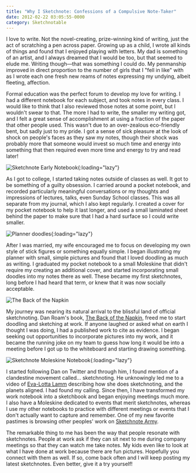 ```yaml
---
title: "Why I Sketchnote: Confessions of a Compulsive Note-Taker"
date: 2012-02-22 03:05:55-0000
category: Sketchnotable
---
```


I love to write. Not the novel-creating, prize-winning kind of writing, just the act of scratching a pen across paper. Growing up as a child, I wrote all kinds of things and found that I enjoyed playing with letters. My dad is something of an artist, and I always dreamed that I would be too, but that seemed to elude me. Writing though—that was something I could do. My penmanship improved in direct proportion to the number of girls that I "fell in like" with as I wrote each one fresh new reams of notes expressing my undying, albeit fleeting, affection.

Formal education was the perfect forum to develop my love for writing. I had a different notebook for each subject, and took notes in every class. I would like to think that I also reviewed those notes at some point, but I wouldn't swear to that. The more I had to write, the smaller my writing got, and I felt a great sense of accomplishment at using a fraction of the paper that other people used. This wasn't due to an over-zealous eco-friendly bent, but sadly just to my pride. I got a sense of sick pleasure at the look of shock on people's faces as they saw my notes, though their shock was probably more that someone would invest so much time and energy into something that then required even more time and energy to try and read later!

![Sketchnote Early Notebook](https://www.sketchnotable.com/uploads/2021/36e531e592.jpg){:loading="lazy"}

As I got to college, I started taking notes outside of classes as well. It got to be something of a guilty obsession. I carried around a pocket notebook, and recorded particularly meaningful conversations or my thoughts and impressions of lectures, talks, even Sunday School classes. This was all separate from my journal, which I also kept regularly. I created a cover for my pocket notebook to help it last longer, and used a small laminated sheet behind the paper to make sure that I had a hard surface so I could write smaller.

![Planner doodles](https://www.sketchnotable.com/uploads/2021/ca2f10a3ec.png){:loading="lazy"}

After I was married, my wife encouraged me to focus on developing my own style of stick figures or something equally simple. I began illustrating my planner with small, simple pictures and found that I loved doodling as much as writing. I graduated my pocket notebook to a small Moleskine that didn't require my creating an additional cover, and started incorporating small doodles into my notes there as well. These became my first sketchnotes, long before I had heard that term, or knew that it was now socially acceptable.

![The Back of the Napkin](https://www.sketchnotable.com/uploads/2021/7aaae1db2e.png)

My journey was nearing its natural arrival to the blissful land of official sketchnoting. Dan Roam's book, <a title="The Back of the Napkin" href="https://www.danroam.com/the-back-of-the-napkin/" target="_blank">The Back of the Napkin</a>, freed me to start doodling and sketching at work. If anyone laughed or asked what on earth I thought I was doing, I had a published work to cite as evidence. I began seeking out opportunities to incorporate pictures into my work, and it became the running joke on my team to guess how long it would be into a meeting before I got up to the whiteboard and starting drawing something.

![Sketchnote Moleskine Notebook](https://www.sketchnotable.com/uploads/2021/8e3cf50f23.jpg){:loading="lazy"}

I started following Dan on Twitter and through him, I found mention of a clandestine movement called… sketchnoting. He unknowingly led me to a video of <a title="Eva-Lotta Lamm Sketchnoter" href="https://www.evalotta.net/" target="_blank">Eva-Lotta Lamm</a> describing how she does sketchnoting, and the planets aligned. I had found my calling. Since then, I have transformed my work notebook into a sketchbook and began enjoying meetings much more. I also have a Moleskine dedicated to events that merit sketchnotes, whereas I use my other notebooks to practice with different meetings or events that I don't actually want to capture and remember. One of my new favorite pastimes is browsing other peoples' work on <a title="Sketchnote Army" href="https://sketchnotearmy.com/" target="_blank">Sketchnote Army</a>.

The remarkable thing to me has been the way that people resonate with sketchnotes. People at work ask if they can sit next to me during company meetings so that they can watch me take notes. My kids even like to look at what I have done at work because there are fun pictures. Hopefully you connect with them as well. If so, come back often and I will keep posting my latest sketchnotes. Even better, give it a try yourself!
